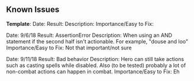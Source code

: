 ## Known Issues

**Template**:
Date:
Result:
Description:
Importance/Easy to Fix:


Date: 9/6/18
Result: AssertionError 
Description: When using an AND statement if the second half isn't actionable. For example, "douse and loo"
Importance/Easy to Fix: Not that important/not sure

Date: 9/11/18
Result: Bad behavior
Description: Hero can still take actions such as casting spells while disabled. Also (to be tested) probably a lot of non-combat actions can happen in combat.
Importance/Easy to Fix: Eh